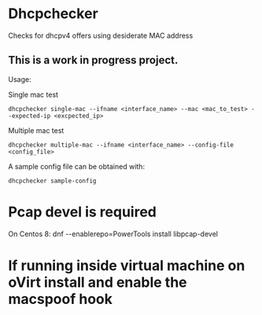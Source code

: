 # Dhcpchecker
Checks for dhcpv4 offers using desiderate MAC address

## This is a work in progress project.


Usage:

Single mac test

```dhcpchecker single-mac --ifname <interface_name> --mac <mac_to_test> --expected-ip <excpected_ip>```

Multiple mac test

```dhcpchecker multiple-mac --ifname <interface_name> --config-file <config_file>```

A sample config file can be obtained with:

```dhcpchecker sample-config```


# Pcap devel is required

On Centos 8: dnf --enablerepo=PowerTools install libpcap-devel

# If running inside virtual machine on oVirt install and enable the macspoof hook